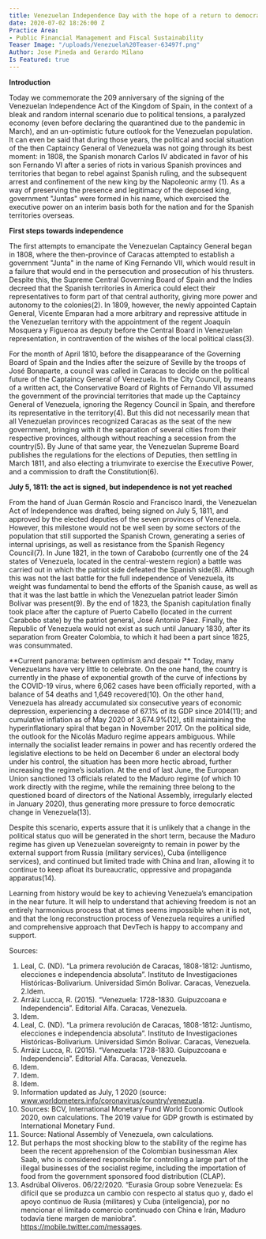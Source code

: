 ```yaml
---
title: Venezuelan Independence Day with the hope of a return to democracy
date: 2020-07-02 18:26:00 Z
Practice Area:
- Public Financial Management and Fiscal Sustainability
Teaser Image: "/uploads/Venezuela%20Teaser-63497f.png"
Author: Jose Pineda and Gerardo Milano
Is Featured: true
---
```


**Introduction**

Today we commemorate the 209 anniversary of the signing of the Venezuelan Independence Act of the Kingdom of Spain, in the context of a bleak and random internal scenario due to political tensions, a paralyzed economy (even before declaring the quarantined due to the pandemic in March), and an un-optimistic future outlook for the Venezuelan population. It can even be said that during those years, the political and social situation of the then Captaincy General of Venezuela was not going through its best moment: in 1808, the Spanish monarch Carlos IV abdicated in favor of his son Fernando VI after a series of riots in various Spanish provinces and territories that began to rebel against Spanish ruling, and the subsequent arrest and confinement of the new king by the Napoleonic army (1). As a way of preserving the presence and legitimacy of the deposed king, government "Juntas" were formed in his name, which exercised the executive power on an interim basis both for the nation and for the Spanish territories overseas. 

**First steps towards independence**

The first attempts to emancipate the Venezuelan Captaincy General began in 1808, where the then-province of Caracas attempted to establish a government "Junta" in the name of King Fernando VII, which would result in a failure that would end in the persecution and prosecution of his thrusters. Despite this, the Supreme Central Governing Board of Spain and the Indies decreed that the Spanish territories in America could elect their representatives to form part of that central authority, giving more power and autonomy to the colonies(2). In 1809, however, the newly appointed Captain General, Vicente Emparan had a more arbitrary and repressive attitude in the Venezuelan territory with the appointment of the regent Joaquín Mosquera y Figueroa as deputy before the Central Board in Venezuelan representation, in contravention of the wishes of the local political class(3).

For the month of April 1810, before the disappearance of the Governing Board of Spain and the Indies after the seizure of Seville by the troops of José Bonaparte, a council was called in Caracas to decide on the political future of the Captaincy General of Venezuela. In the City Council, by means of a written act, the Conservative Board of Rights of Fernando VII assumed the government of the provincial territories that made up the Captaincy General of Venezuela, ignoring the Regency Council in Spain, and therefore its representative in the territory(4). But this did not necessarily mean that all Venezuelan provinces recognized Caracas as the seat of the new government, bringing with it the separation of several cities from their respective provinces, although without reaching a secession from the country(5). By June of that same year, the Venezuelan Supreme Board publishes the regulations for the elections of Deputies, then settling in March 1811, and also electing a triumvirate to exercise the Executive Power, and a commission to draft the Constitution(6).

**July 5, 1811: the act is signed, but independence is not yet reached**

From the hand of Juan Germán Roscio and Francisco Inardi, the Venezuelan Act of Independence was drafted, being signed on July 5, 1811, and approved by the elected deputies of the seven provinces of Venezuela. However, this milestone would not be well seen by some sectors of the population that still supported the Spanish Crown, generating a series of internal uprisings, as well as resistance from the Spanish Regency Council(7). In June 1821, in the town of Carabobo (currently one of the 24 states of Venezuela, located in the central-western region) a battle was carried out in which the patriot side defeated the Spanish side(8). Although this was not the last battle for the full independence of Venezuela, its weight was fundamental to bend the efforts of the Spanish cause, as well as that it was the last battle in which the Venezuelan patriot leader Simón Bolívar was present(9). By the end of 1823, the Spanish capitulation finally took place after the capture of Puerto Cabello (located in the current Carabobo state) by the patriot general, José Antonio Páez. Finally, the Republic of Venezuela would not exist as such until January 1830, after its separation from Greater Colombia, to which it had been a part since 1825, was consummated.

**Current panorama: between optimism and despair
**
Today, many Venezuelans have very little to celebrate. On the one hand, the country is currently in the phase of exponential growth of the curve of infections by the COVID-19 virus, where 6,062 cases have been officially reported, with a balance of 54 deaths and 1,649 recovered(10). On the other hand, Venezuela has already accumulated six consecutive years of economic depression, experiencing a decrease of 67.1% of its GDP since 2014(11); and cumulative inflation as of May 2020 of 3,674.9%(12), still maintaining the hyperinflationary spiral that began in November 2017. On the political side, the outlook for the Nicolás Maduro regime appears ambiguous. While internally the socialist leader remains in power and has recently ordered the legislative elections to be held on December 6 under an electoral body under his control, the situation has been more hectic abroad, further increasing the regime’s isolation. At the end of last June, the European Union sanctioned 13 officials related to the Maduro regime (of which 10 work directly with the regime, while the remaining three belong to the questioned board of directors of the National Assembly, irregularly elected in January 2020), thus generating more pressure to force democratic change in Venezuela(13). 

Despite this scenario, experts assure that it is unlikely that a change in the political status quo will be generated in the short term, because the Maduro regime has given up Venezuelan sovereignty to remain in power by the external support from Russia (military services), Cuba (intelligence services), and continued but limited trade with China and Iran, allowing it to continue to keep afloat its bureaucratic, oppressive and propaganda apparatus(14). 

Learning from history would be key to achieving Venezuela’s emancipation in the near future. It will help to understand that achieving freedom is not an entirely harmonious process that at times seems impossible when it is not, and that the long reconstruction process of Venezuela requires a unified and comprehensive approach that DevTech is happy to accompany and support.

Sources:
1. Leal, C. (ND). “La primera revolución de Caracas, 1808-1812: Juntismo, elecciones e independencia absoluta”. Instituto de Investigaciones Históricas-Bolivarium. Universidad Simón Bolivar. Caracas, Venezuela.
2.Idem.
3. Arráiz Lucca, R. (2015). “Venezuela: 1728-1830. Guipuzcoana e Independencia”. Editorial Alfa. Caracas, Venezuela.
4. Idem.
5. Leal, C. (ND). “La primera revolución de Caracas, 1808-1812: Juntismo, elecciones e independencia absoluta”. Instituto de Investigaciones Históricas-Bolivarium. Universidad Simón Bolivar. Caracas, Venezuela.
6. Arráiz Lucca, R. (2015). “Venezuela: 1728-1830. Guipuzcoana e Independencia”. Editorial Alfa. Caracas, Venezuela.
7. Idem.
8. Idem.
9. Idem.
10. Information updated as July, 1 2020 (source: www.worldometers.info/coronavirus/country/venezuela.
11. Sources: BCV, International Monetary Fund World Economic Outlook 2020, own calculations. The 2019 value for GDP growth is estimated by International Monetary Fund.
12. Source: National Assembly of Venezuela, own calculations.
13. But perhaps the most shocking blow to the stability of the regime has been the recent apprehension of the Colombian businessman Alex Saab, who is considered responsible for controlling a large part of the illegal businesses of the socialist regime, including the importation of food from the government sponsored food distribution (CLAP).
14. Asdrúbal Oliveros. 06/22/2020. “Eurasia Group sobre Venezuela: Es difícil que se produzca un cambio con respecto al status quo y, dado el apoyo continuo de Rusia (militares) y Cuba (inteligencia), por no mencionar el limitado comercio continuado con China e Irán, Maduro todavía tiene margen de maniobra”. https://mobile.twitter.com/messages.
